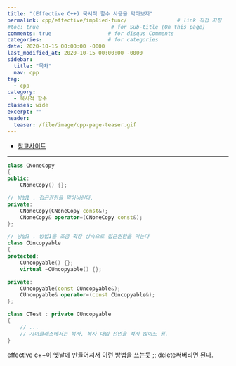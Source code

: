 ```yaml
---
title: "(Effective C++) 묵시적 함수 사용을 막아보자"
permalink: cpp/effective/implied-func/                # link 직접 지정
#toc: true                       # for Sub-title (On this page)
comments: true                  # for disqus Comments
categories:                     # for categories
date: 2020-10-15 00:00:00 -0000
last_modified_at: 2020-10-15 00:00:00 -0000
sidebar:
  title: "목차"
  nav: cpp
tag:
  - cpp
category:
  - 묵시적 함수
classes: wide
excerpt: ""
header:
  teaser: /file/image/cpp-page-teaser.gif
---
```


* [참고사이트](https://www.youtube.com/watch?v=n83lC8qTZtk&list=PLtb6y_I5vgIT7IPpaUp4r2U0viXw2iFeX&index=6)

---

```cpp
class CNoneCopy
{
public:
    CNoneCopy() {};

// 방법1 . 접근권한을 막아버린다.
private:
    CNoneCopy(CNoneCopy const&);
    CNoneCopy& operator=(CNoneCopy const&);
};
```

```cpp
// 방법2 . 방법1을 조금 확장 상속으로 접근권한을 막는다
class CUncopyable
{
protected:
    CUncopyable() {};
    virtual ~CUncopyable() {};

private:
    CUncopyable(const CUncopyable&);
    CUncopyable& operator=(const CUncopyable&);
};

class CTest : private CUncopyable
{
    // ...
    // 자녀클래스에서는 복사, 복사 대입 선언을 적지 않아도 됨.
}
```

effective c++이 옛날에 만들어져서 이런 방법을 쓰는듯 ;; delete써버리면 된다.